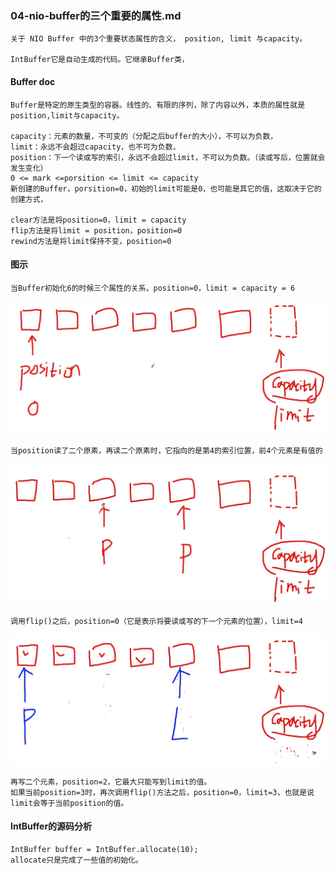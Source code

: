 ### 04-nio-buffer的三个重要的属性.md
    关于 NIO Buffer 中的3个重要状态属性的含义， position, limit 与capacity。

    IntBuffer它是自动生成的代码。它继承Buffer类，

#### Buffer doc
    Buffer是特定的原生类型的容器。线性的、有限的序列，除了内容以外，本质的属性就是position,limit与capacity。

    capacity：元素的数量，不可变的（分配之后buffer的大小），不可以为负数，
    limit：永远不会超过capacity，也不可为负数，
    position：下一个读或写的索引，永远不会超过limit，不可以为负数。（读或写后，位置就会发生变化）
    0 <= mark <=porsition <= limit <= capacity
    新创建的Buffer，porsition=0，初始的limit可能是0，也可能是其它的值，这取决于它的创建方式，

    clear方法是将position=0，limit = capacity
    flip方法是将limit = position，position=0
    rewind方法是将limit保持不变，position=0


#### 图示
    当Buffer初始化6的时候三个属性的关系，position=0，limit = capacity = 6
![image](https://github.com/ilin0/study_node/raw/master/nio/image/nio2018022516.png)

    当position读了二个原素，再读二个原素时，它指向的是第4的索引位置，前4个元素是有值的
![image](https://github.com/ilin0/study_node/raw/master/nio/image/nio2018022517.png)

    调用flip()之后，position=0（它是表示将要读或写的下一个元素的位置），limit=4
![image](https://github.com/ilin0/study_node/raw/master/nio/image/nio2018022518.png)

    再写二个元素，position=2，它最大只能写到limit的值。
    如果当前position=3时，再次调用flip()方法之后，position=0，limit=3，也就是说limit会等于当前position的值。

#### IntBuffer的源码分析
    IntBuffer buffer = IntBuffer.allocate(10);
    allocate只是完成了一些值的初始化。
